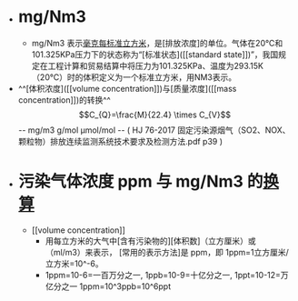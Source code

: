 - # mg/Nm3
    - mg/Nm3 表示[毫克每标准立方米](https://iask.sina.com.cn/b/sMfBfEAtUVF.html)，是[排放浓度]的单位。气体在20℃和101.325KPa压力下的状态称为“[标准状态]([[standard state]])”，我国规定在工程计算和贸易结算中将压力为101.325KPa、温度为293.15K（20℃）时的体积定义为一个标准立方米，用NM3表示。
- ^^[体积浓度]([[volume concentration]])与[质量浓度]([[mass concentration]])的转换^^ $$C_{Q}=\frac{M}{22.4} \times C_{V}$$ -- mg/m3 g/mol μmol/mol -- ( HJ 76-2017 固定污染源烟气（SO2、NOX、颗粒物）排放连续监测系统技术要求及检测方法.pdf p39 )
- # 污染气体浓度 ppm 与 mg/Nm3 的[换算](https://wenku.baidu.com/view/828bf9dddd88d0d233d46aac)
    - [[volume concentration]]
        - 用每立方米的大气中[含有污染物的][体积数]（立方厘米）或（ml/m3）来表示， [常用的表示方法]是 ppm，即 1ppm=1立方厘米/立方米=10^-6。
        - 1ppm=10-6=一百万分之一, 1ppb=10-9=十亿分之一, 1ppt=10-12=万亿分之一
1ppm=10^3ppb=10^6ppt
